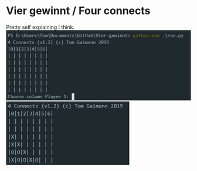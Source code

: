 # Vier gewinnt / Four connects
Pretty self explaining I think.
![alt text](screenshots/Screenshot_1.png)
![alt text](screenshots/Screenshot_2.png)
